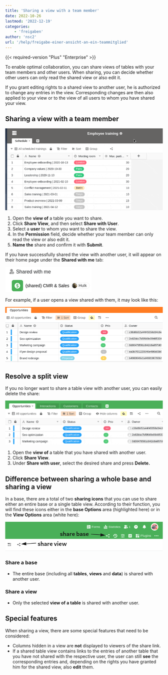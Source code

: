 ```yaml
---
title: 'Sharing a view with a team member'
date: 2022-10-26
lastmod: '2022-12-19'
categories:
    - 'freigaben'
author: 'nsc2'
url: '/help/freigabe-einer-ansicht-an-ein-teammitglied'
---
```


{{< required-version "Plus" "Enterprise" >}}

To enable optimal collaboration, you can share views of tables with your team members and other users. When sharing, you can decide whether other users can only read the shared view or also edit it.

If you grant editing rights to a shared view to another user, he is authorized to change any entries in the view. Corresponding changes are then also applied to your view or to the view of all users to whom you have shared your view.

## Sharing a view with a team member

![Sharing a view with a team member](images/sharing-a-view-with-a-team-member-1.gif)

1. Open the **view of** a table you want to share.
2. Click **Share View**, and then select **Share with User**.
3. Select a **user** to whom you want to share the view.
4. In the **Permission** field, decide whether your team member can only read the view or also edit it.
5. **Name the** share and confirm it with **Submit**.

If you have successfully shared the view with another user, it will appear on their home page under the **Shared with me** tab:

![Split views on the home page](images/Screenshot-from-2022-11-10-17-01-26.png)

For example, if a user opens a view shared with them, it may look like this:

![Appearance of a split view](images/Screenshot-from-2022-11-10-17-15-12.png)

## Resolve a split view

If you no longer want to share a table view with another user, you can easily delete the share:

![Resolve a split view.](images/resolve-a-split-view.gif)

1. Open the **view of** a table that you have shared with another user.
2. Click **Share View**.
3. Under **Share with user**, select the desired share and press **Delete.**

## Difference between sharing a whole base and sharing a view

In a base, there are a total of two **sharing icons** that you can use to share either an entire base or a single table view. According to their function, you will find these icons either in the **base Options** area (highlighted here) or in the **View Options** area (white here):

![Sharing icons in a base](images/share-icons-new-1.png)

### Share a base

- The entire base (including all **tables**, **views** and **data**) is shared with another user.

### Share a view

- Only the selected **view of a table** is shared with another user.

## Special features

When sharing a view, there are some special features that need to be considered:

- Columns hidden in a view are **not** displayed to viewers of the share link.
- If a shared table view contains links to the entries of another table that you have not shared with the respective user, the user can still **see** the corresponding entries and, depending on the rights you have granted him for the shared view, also **edit** them.
